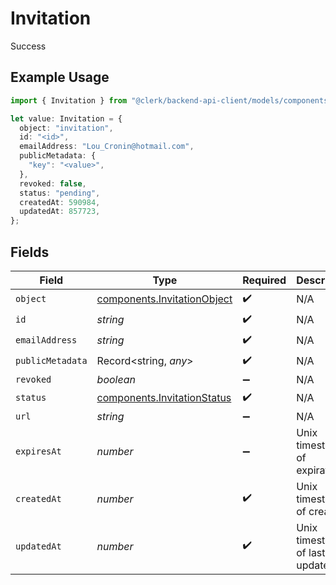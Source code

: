 # Invitation

Success

## Example Usage

```typescript
import { Invitation } from "@clerk/backend-api-client/models/components";

let value: Invitation = {
  object: "invitation",
  id: "<id>",
  emailAddress: "Lou_Cronin@hotmail.com",
  publicMetadata: {
    "key": "<value>",
  },
  revoked: false,
  status: "pending",
  createdAt: 590984,
  updatedAt: 857723,
};
```

## Fields

| Field                                                                      | Type                                                                       | Required                                                                   | Description                                                                | Example                                                                    |
| -------------------------------------------------------------------------- | -------------------------------------------------------------------------- | -------------------------------------------------------------------------- | -------------------------------------------------------------------------- | -------------------------------------------------------------------------- |
| `object`                                                                   | [components.InvitationObject](../../models/components/invitationobject.md) | :heavy_check_mark:                                                         | N/A                                                                        |                                                                            |
| `id`                                                                       | *string*                                                                   | :heavy_check_mark:                                                         | N/A                                                                        |                                                                            |
| `emailAddress`                                                             | *string*                                                                   | :heavy_check_mark:                                                         | N/A                                                                        |                                                                            |
| `publicMetadata`                                                           | Record<string, *any*>                                                      | :heavy_check_mark:                                                         | N/A                                                                        |                                                                            |
| `revoked`                                                                  | *boolean*                                                                  | :heavy_minus_sign:                                                         | N/A                                                                        | false                                                                      |
| `status`                                                                   | [components.InvitationStatus](../../models/components/invitationstatus.md) | :heavy_check_mark:                                                         | N/A                                                                        | pending                                                                    |
| `url`                                                                      | *string*                                                                   | :heavy_minus_sign:                                                         | N/A                                                                        |                                                                            |
| `expiresAt`                                                                | *number*                                                                   | :heavy_minus_sign:                                                         | Unix timestamp of expiration.<br/>                                         |                                                                            |
| `createdAt`                                                                | *number*                                                                   | :heavy_check_mark:                                                         | Unix timestamp of creation.<br/>                                           |                                                                            |
| `updatedAt`                                                                | *number*                                                                   | :heavy_check_mark:                                                         | Unix timestamp of last update.<br/>                                        |                                                                            |